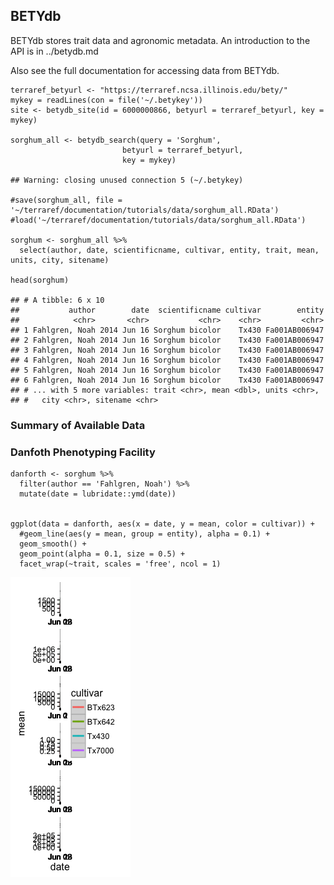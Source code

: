 <!-- note: all edits should be done to the .Rmd source code version of this document, not the .md version which is generated when the Rmd file is compiled -->
BETYdb
------

BETYdb stores trait data and agronomic metadata. An introduction to the
API is in ../betydb.md

Also see the full documentation for accessing data from BETYdb.

    terraref_betyurl <- "https://terraref.ncsa.illinois.edu/bety/"
    mykey = readLines(con = file('~/.betykey'))
    site <- betydb_site(id = 6000000866, betyurl = terraref_betyurl, key = mykey)

    sorghum_all <- betydb_search(query = 'Sorghum', 
                             betyurl = terraref_betyurl, 
                             key = mykey) 

    ## Warning: closing unused connection 5 (~/.betykey)

    #save(sorghum_all, file = '~/terraref/documentation/tutorials/data/sorghum_all.RData')
    #load('~/terraref/documentation/tutorials/data/sorghum_all.RData')

    sorghum <- sorghum_all %>% 
      select(author, date, scientificname, cultivar, entity, trait, mean, units, city, sitename)

    head(sorghum)

    ## # A tibble: 6 x 10
    ##           author        date  scientificname cultivar        entity
    ##            <chr>       <chr>           <chr>    <chr>         <chr>
    ## 1 Fahlgren, Noah 2014 Jun 16 Sorghum bicolor    Tx430 Fa001AB006947
    ## 2 Fahlgren, Noah 2014 Jun 16 Sorghum bicolor    Tx430 Fa001AB006947
    ## 3 Fahlgren, Noah 2014 Jun 16 Sorghum bicolor    Tx430 Fa001AB006947
    ## 4 Fahlgren, Noah 2014 Jun 16 Sorghum bicolor    Tx430 Fa001AB006947
    ## 5 Fahlgren, Noah 2014 Jun 16 Sorghum bicolor    Tx430 Fa001AB006947
    ## 6 Fahlgren, Noah 2014 Jun 16 Sorghum bicolor    Tx430 Fa001AB006947
    ## # ... with 5 more variables: trait <chr>, mean <dbl>, units <chr>,
    ## #   city <chr>, sitename <chr>

### Summary of Available Data

### Danfoth Phenotyping Facility

    danforth <- sorghum %>% 
      filter(author == 'Fahlgren, Noah') %>% 
      mutate(date = lubridate::ymd(date))
      

    ggplot(data = danforth, aes(x = date, y = mean, color = cultivar)) +
      #geom_line(aes(y = mean, group = entity), alpha = 0.1) +
      geom_smooth() +
      geom_point(alpha = 0.1, size = 0.5) +
      facet_wrap(~trait, scales = 'free', ncol = 1)

![](phenotype_analysis_files/figure-markdown_strict/danforth-1.png)
